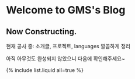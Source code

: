 # Welcome to GMS's Blog

## Now Constructing.

현재 공사 중: 소개글, 프로젝트, languages 깔끔하게 정리

아직 아무것도 완성되지 않았으니 다음에 확인해주세요~



{% include list.liquid all=true %}
